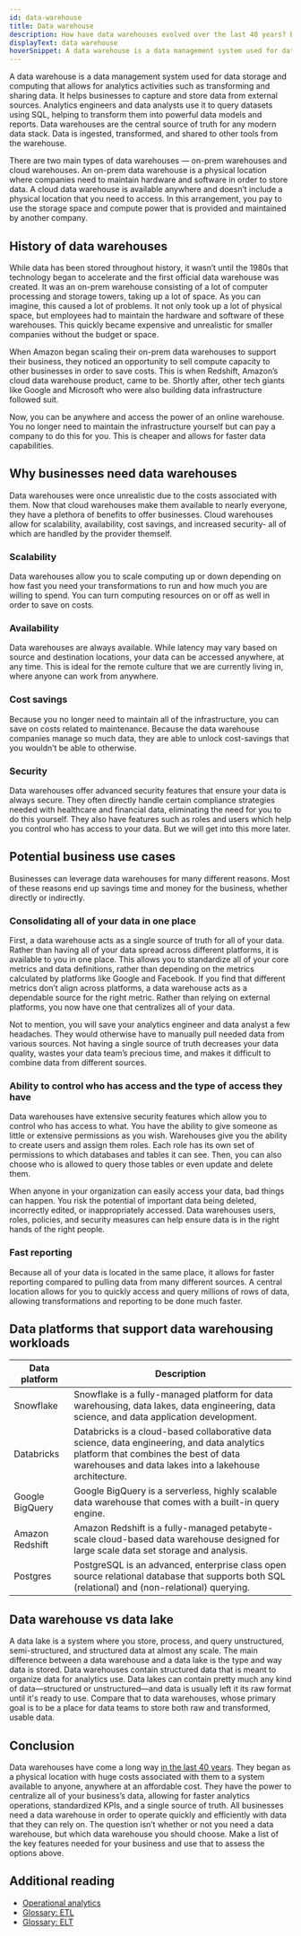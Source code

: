 ```yaml
---
id: data-warehouse
title: Data warehouse
description: How have data warehouses evolved over the last 40 years? Explore the nuanced changes in use case since Inmon first coined the term.
displayText: data warehouse
hoverSnippet: A data warehouse is a data management system used for data storage and computing that allows for analytics activities such as transforming and sharing data.
---
```


<head>
    <title>Data warehouses in the modern data stack - dbt Labs</title>
</head>

A data warehouse is a data management system used for data storage and computing that allows for analytics activities such as transforming and sharing data. It helps businesses to capture and store data from external sources. Analytics engineers and data analysts use it to query datasets using SQL, helping to transform them into powerful data models and reports. Data warehouses are the central source of truth for any modern data stack. Data is ingested, transformed, and shared to other tools from the warehouse.

There are two main types of data warehouses — on-prem warehouses and cloud warehouses. An on-prem data warehouse is a physical location where companies need to maintain hardware and software in order to store data. A cloud data warehouse is available anywhere and doesn’t include a physical location that you need to access. In this arrangement, you pay to use the storage space and compute power that is provided and maintained by another company.

## History of data warehouses

While data has been stored throughout history, it wasn’t until the 1980s that technology began to accelerate and the first official data warehouse was created. It was an on-prem warehouse consisting of a lot of computer processing and storage towers, taking up a lot of space. As you can imagine, this caused a lot of problems. It not only took up a lot of physical space, but employees had to maintain the hardware and software of these warehouses. This quickly became expensive and unrealistic for smaller companies without the budget or space. 

When Amazon began scaling their on-prem data warehouses to support their business, they noticed an opportunity to sell compute capacity to other businesses in order to save costs. This is when Redshift, Amazon’s cloud data warehouse product, came to be. Shortly after, other tech giants like Google and Microsoft who were also building data infrastructure followed suit. 

Now, you can be anywhere and access the power of an online warehouse. You no longer need to maintain the infrastructure yourself but can pay a company to do this for you. This is cheaper and allows for faster data capabilities.


## Why businesses need data warehouses

Data warehouses were once unrealistic due to the costs associated with them. Now that cloud warehouses make them available to nearly everyone, they have a plethora of benefits to offer businesses. Cloud warehouses allow for scalability, availability, cost savings, and increased security- all of which are handled by the provider themself.

### Scalability

Data warehouses allow you to scale computing up or down depending on how fast you need your transformations to run and how much you are willing to spend. You can turn computing resources on or off as well in order to save on costs. 

### Availability 

Data warehouses are always available. While latency may vary based on source and destination locations, your data can be accessed anywhere, at any time. This is ideal for the remote culture that we are currently living in, where anyone can work from anywhere. 

### Cost savings

Because you no longer need to maintain all of the infrastructure, you can save on costs related to maintenance. Because the data warehouse companies manage so much data, they are able to unlock cost-savings that you wouldn’t be able to otherwise. 

### Security 

Data warehouses offer advanced security features that ensure your data is always secure. They often directly handle certain compliance strategies needed with healthcare and financial data, eliminating the need for you to do this yourself. They also have features such as roles and users which help you control who has access to your data. But we will get into this more later. 

## Potential business use cases

Businesses can leverage data warehouses for many different reasons. Most of these reasons end up savings time and money for the business, whether directly or indirectly.

### Consolidating all of your data in one place

First, a data warehouse acts as a single source of truth for all of your data. Rather than having all of your data spread across different platforms, it is available to you in one place. This allows you to standardize all of your core metrics and data definitions, rather than depending on the metrics calculated by platforms like Google and Facebook. If you find that different metrics don’t align across platforms, a data warehouse acts as a dependable source for the right metric. Rather than relying on external platforms, you now have one that centralizes all of your data. 

Not to mention, you will save your analytics engineer and data analyst a few headaches. They would otherwise have to manually pull needed data from various sources. Not having a single source of truth decreases your data quality, wastes your data team’s precious time, and makes it difficult to combine data from different sources. 

### Ability to control who has access and the type of access they have

Data warehouses have extensive security features which allow you to control who has access to what. You have the ability to give someone as little or extensive permissions as you wish. Warehouses give you the ability to create users and assign them roles. Each role has its own set of permissions to which databases and <Term id="table">tables</Term> it can see. Then, you can also choose who is allowed to query those tables or even update and delete them. 

When anyone in your organization can easily access your data, bad things can happen. You risk the potential of important data being deleted, incorrectly edited, or inappropriately accessed. Data warehouses users, roles, policies, and security measures can help ensure data is in the right hands of the right people.

### Fast reporting

Because all of your data is located in the same place, it allows for faster reporting compared to pulling data from many different sources. A central location allows for you to quickly access and query millions of rows of data, allowing transformations and reporting to be done much faster. 

## Data platforms that support data warehousing workloads

| **Data platform** | **Description** | 
|---|---|
| Snowflake | Snowflake is a fully-managed platform for data warehousing, data lakes, data engineering, data science, and data application development. |
| Databricks | Databricks is a cloud-based collaborative data science, data engineering, and data analytics platform that combines the best of data warehouses and data lakes into a lakehouse architecture. |
| Google BigQuery | Google BigQuery is a serverless, highly scalable data warehouse that comes with a built-in query engine. |
| Amazon Redshift | Amazon Redshift is a fully-managed petabyte-scale cloud-based data warehouse designed for large scale data set storage and analysis. |
| Postgres | PostgreSQL is an advanced, enterprise class open source relational database that supports both SQL (relational) and <Term id="json" /> (non-relational) querying. |

## Data warehouse vs data lake

A data lake is a system where you store, process, and query unstructured, semi-structured, and structured data at almost any scale. The main difference between a data warehouse and a data lake is the type and way data is stored. Data warehouses contain structured data that is meant to organize data for analytics use. Data lakes can contain pretty much any kind of data—structured or unstructured—and data is usually left it its raw format until it's ready to use. Compare that to data warehouses, whose primary goal is to be a place for data teams to store both raw and transformed, usable data.

## Conclusion

Data warehouses have come a long way [in the last 40 years](https://www.getdbt.com/blog/future-of-the-modern-data-stack/). They began as a physical location with huge costs associated with them to a system available to anyone, anywhere at an affordable cost. They have the power to centralize all of your business’s data, allowing for faster analytics operations, standardized KPIs, and a single source of truth. All businesses need a data warehouse in order to operate quickly and efficiently with data that they can rely on. The question isn’t whether or not you need a data warehouse, but which data warehouse you should choose. Make a list of the key features needed for your business and use that to assess the options above. 

## Additional reading

- [Operational analytics](https://www.getdbt.com/analytics-engineering/use-cases/operational-analytics/)
- [Glossary: ETL](https://docs.getdbt.com/terms/etl/)
- [Glossary: ELT](https://docs.getdbt.com/terms/elt/)

